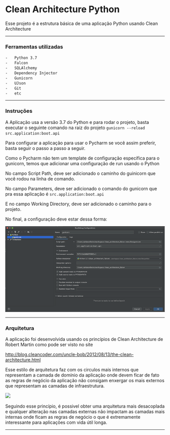 # Clean Architecture Python

Esse projeto é a estrutura básica de uma aplicação Python usando Clean Architecture

------

### Ferramentas utilizadas
    -   Python 3.7
    -   Falcon
    -   SQLAlchemy
    -   Dependency Injector
    -   Gunicorn
    -   UJson
    -   Git
    -   etc

------

### Instruções

A Aplicação usa a versão 3.7 do Python e para rodar o projeto, basta executar o seguinte comando na raiz do projeto
`
gunicorn --reload src.application:boot.api
`

Para configurar a aplicação para usar o Pycharm se você assim preferir, basta seguir o passo a passo a seguir.

Como o Pycharm não tem um template de configuração específica para o gunicorn, temos que adicionar uma configuração de 
run usando o Python

No campo Script Path, deve ser adicionado o caminho do guinicorn que você rodou na linha de comando.

No campo Parameters, deve ser adicionado o comando do gunicorn que pra essa aplicação é `src.application:boot.api`

E no campo Working Directory, deve ser adicionado o caminho para o projeto.

No final, a configuração deve estar dessa forma: 

![Screenshot](resources/gunicorn-pycharm-config.png)



------

### Arquitetura

A aplicação foi desenvolvida usando os princípios de Clean Architecture de Robert Martin como pode ser visto no 
site 

http://blog.cleancoder.com/uncle-bob/2012/08/13/the-clean-architecture.html


Esse estilo de arquitetura faz com os circulos mais internos que representam a camada de domínio da aplicação onde devem
ficar de fato as regras de negócio da aplicação não consigam enxergar os mais externos que representam as camadas de 
infraestrutura. 

[<img src="http://blog.cleancoder.com/uncle-bob/images/2012-08-13-the-clean-architecture/CleanArchitecture.jpg">](http://google.com.au/)

Seguindo esse princípio, é possivel obter uma arquitetura mais desacoplada e qualquer alteração nas camadas externas 
não impactam as camadas mais internas onde ficam as regras de negócio o que é extremamente interessante para aplicações 
com vida útil longa.

------

